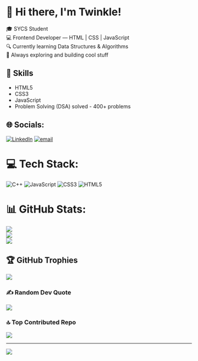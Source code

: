 # 👋 Hi there, I'm  Twinkle!

🎓 SYCS Student  
💻 Frontend Developer — HTML | CSS | JavaScript  
🔍 Currently learning Data Structures & Algorithms  
🌱 Always exploring and building cool stuff

## 🚀 Skills
- HTML5
- CSS3
- JavaScript
- Problem Solving (DSA) solved - 400+ problems

## 🌐 Socials:
[![LinkedIn](https://img.shields.io/badge/LinkedIn-%230077B5.svg?logo=linkedin&logoColor=white)](https://linkedin.com/in/www.linkedln.com\twinklesurti3014) [![email](https://img.shields.io/badge/Email-D14836?logo=gmail&logoColor=white)](mailto:twinklesurti3014@gmail.com) 

# 💻 Tech Stack:
![C++](https://img.shields.io/badge/c++-%2300599C.svg?style=for-the-badge&logo=c%2B%2B&logoColor=white) ![JavaScript](https://img.shields.io/badge/javascript-%23323330.svg?style=for-the-badge&logo=javascript&logoColor=%23F7DF1E) ![CSS3](https://img.shields.io/badge/css3-%231572B6.svg?style=for-the-badge&logo=css3&logoColor=white) ![HTML5](https://img.shields.io/badge/html5-%23E34F26.svg?style=for-the-badge&logo=html5&logoColor=white)
# 📊 GitHub Stats:
![](https://github-readme-stats.vercel.app/api?username=Twinkle-14&theme=dark&hide_border=false&include_all_commits=false&count_private=false)<br/>
![](https://nirzak-streak-stats.vercel.app/?user=Twinkle-14&theme=dark&hide_border=false)<br/>
![](https://github-readme-stats.vercel.app/api/top-langs/?username=Twinkle-14&theme=dark&hide_border=false&include_all_commits=false&count_private=false&layout=compact)

## 🏆 GitHub Trophies
![](https://github-profile-trophy.vercel.app/?username=Twinkle-14&theme=radical&no-frame=false&no-bg=true&margin-w=4)

### ✍️ Random Dev Quote
![](https://quotes-github-readme.vercel.app/api?type=horizontal&theme=radical)

### 🔝 Top Contributed Repo
![](https://github-contributor-stats.vercel.app/api?username=Twinkle-14&limit=5&theme=dark&combine_all_yearly_contributions=true)

---
[![](https://visitcount.itsvg.in/api?id=Twinkle-14&icon=0&color=0)](https://visitcount.itsvg.in)

<!-- Proudly created with GPRM ( https://gprm.itsvg.in ) -->
